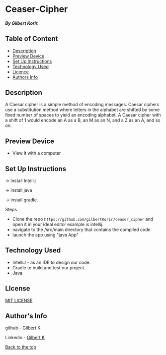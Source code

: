 # Ceaser-Cipher

##### By Gilbert Korir.

## Table of Content


+ [Description](#description)
+ [Preview Device](#preview)
+ [Set Up Instructions](#set-up-instructions)
+ [Technology Used](#technology-used)
+ [Licence](#licence)
+ [Authors Info](#author's-info)

## Description

<p>
A Caesar cipher is a simple method of encoding messages. Caesar ciphers use a substitution method where letters in the alphabet are shifted by some fixed number of spaces to yield an encoding alphabet. A Caesar cipher with a shift of 1 would encode an A as a B, an M as an N, and a Z as an A, and so on.
</p>

  
## Preview Device

* View it with a computer


## Set Up Instructions
<p>-> Install Intellij</p>
<p>-> install java </p>
-> install gradle.
<br>
<p>Steps</p>

* Clone the repo `https://github.com/gilbertKorir/ceaser_cipher` and open it in your ideal editor example is intellij.
* navigate to the /src/main directory that contains the compiled code
* launch the app using "java App"


## Technology Used

* IntelliJ - as an IDE to design our code.
* Gradle to  build and test our project.
* Java


## LIcense

[MIT LICENSE](https://github.com/gilbertKorir/quotes-app/blob/master/LICENSE)

## Author's Info
github - [Gilbert K](https://github.com/100jared)

Linkedin - [Gilbert K](https://www.linkedin.com/public-profile/settings)


[Back to the top](#ceaser-cipher)